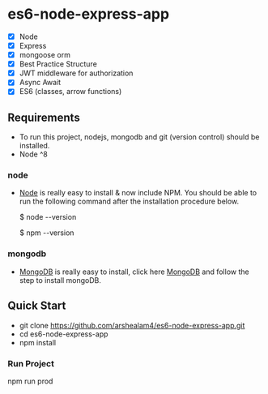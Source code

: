 # es6-node-express-app
- [x] Node
- [x] Express
- [x] mongoose orm
- [x] Best Practice Structure
- [x] JWT middleware for authorization
- [x] Async Await
- [x] ES6 (classes, arrow functions)

## Requirements

* To run this project, nodejs, mongodb and git (version control) should be installed.
* Node ^8

### node

* [Node](http://nodejs.org/) is really easy to install & now include NPM. You should be able to run the following command after the installation procedure below.

  $ node --version
  
  $ npm --version

### mongodb

* [MongoDB](https://docs.mongodb.com/manual/installation/) is really easy to install, click here [MongoDB](https://docs.mongodb.com/manual/installation/) and follow the step to install mongoDB.

## Quick Start

* git clone https://github.com/arshealam4/es6-node-express-app.git
* cd es6-node-express-app
* npm install

### Run Project 

npm run prod
